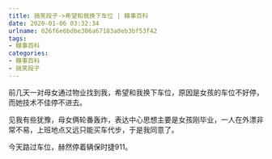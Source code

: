 ```yaml
---
title: 搞笑段子->希望和我换下车位 | 糗事百科
date: 2020-01-06 03:32:34
urlname: 026f6e6bdbe306a67183a0eb3bf53f42
tags: 
- 糗事百科
categories:
- 糗事百科
- 搞笑段子
---
```

前几天一对母女通过物业找到我，希望和我换下车位，原因是女孩的车位不好停，而她技术不佳停不进去。

见我有些犹豫，母女俩轮番轰炸，表达中心思想主要是女孩刚毕业，一人在外漂非常不易，上班地点又远只能买车代步，于是我同意了。

今天路过车位，赫然停着辆保时捷911。


